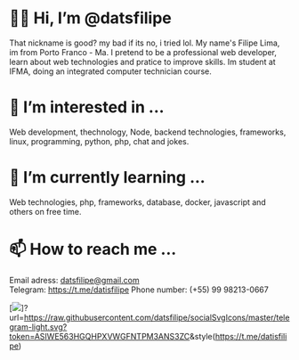 #  👋🏻 Hi, I’m @datsfilipe


That nickname is good? my bad if its no, i tried lol. My name's Filipe Lima, im from Porto Franco - Ma. I pretend to be a professional web developer, learn about web technologies and pratice to improve skills. Im student at IFMA, doing an integrated computer technician course.

#  👀 I’m interested in ...


Web development, thechnology, Node, backend technologies, frameworks, linux, programming, python, php, chat and jokes.

#  🌱 I’m currently learning ...


Web technologies, php, frameworks, database, docker, javascript and others on free time.

#  📫 How to reach me ...


Email adress: datsfilipe@gmail.com  
Telegram: https://t.me/datisfilipe
Phone number: (+55) 99 98213-0667

[<img src="https://img.shields.io/badge/-datisfilipe-%23645FCE" />]?url=<https://raw.githubusercontent.com/datsfilipe/socialSvgIcons/master/telegram-light.svg?token=ASIWE563HGQHPXVWGFNTPM3ANS3ZC>&style<flat>(https://t.me/datisfilipe)


<!---
About.me
--->
